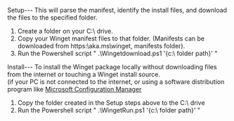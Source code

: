 Setup---
This will parse the manifest, identify the install files, and download the files to the specified folder.

1. Create a folder on your C:\ drive. 
2. Copy your Winget manifest files to that folder. (Manifests can be downloaded from https:\\aka.ms\winget, manifests folder). 
3. Run the Powershell script " .\Wingetdownload.ps1 '{c:\ folder path}' "


Install---
To install the Winget package locally without downloading files from the internet or touching a Winget install source.  
(if your PC is not connected to the internet, or using a software distribution program like [Microsoft Configuration Manager](https://www.microsoft.com/en-us/evalcenter/evaluate-microsoft-endpoint-configuration-manager)

1. Copy the folder created in the Setup steps above to the C:\ drive
2. Run the Powershell script " .\WingetRun.ps1 '{c:\ folder path}' "
